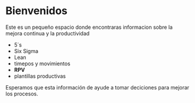 # Bienvenidos

Este es un pequeño espacio donde encontraras informacion sobre la mejora continua y la productividad

- 5´s
- Six Sigma
- Lean
- timepos y movimientos
- **RPV**
- plantillas productivas

Esperamos que esta información de ayude a tomar deciciones para mejorar los procesos. 

```{tableofcontents}
```
